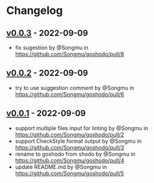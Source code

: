 # Changelog

## [v0.0.3](https://github.com/Songmu/goshodo/compare/v0.0.2...v0.0.3) - 2022-09-09
- fix sugestion by @Songmu in https://github.com/Songmu/goshodo/pull/8

## [v0.0.2](https://github.com/Songmu/goshodo/compare/v0.0.1...v0.0.2) - 2022-09-09
- try to use suggestion comment by @Songmu in https://github.com/Songmu/goshodo/pull/6

## [v0.0.1](https://github.com/Songmu/goshodo/commits/v0.0.1) - 2022-09-09
- support multiple files input for linting by @Songmu in https://github.com/Songmu/goshodo/pull/2
- support CheckStyle format output by @Songmu in https://github.com/Songmu/goshodo/pull/3
- rename to goshodo from shodo by @Songmu in https://github.com/Songmu/goshodo/pull/4
- update README.md by @Songmu in https://github.com/Songmu/goshodo/pull/5
